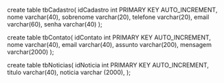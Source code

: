 create table tbCadastro(
  idCadastro int PRIMARY KEY AUTO_INCREMENT,
  nome varchar(40),
  sobrenome varchar(20),
  telefone varchar(20),
  email varchar(60),
  senha varchar(40)
);

create table tbContato(
	idContato int PRIMARY KEY AUTO_INCREMENT,
    nome varchar(40),
    email varchar(40),
    assunto varchar(200),
    mensagem varchar(2000)
);

create table tbNoticias(
  idNoticia int PRIMARY KEY AUTO_INCREMENT,
    titulo varchar(40),
    noticia varchar (2000),
);


